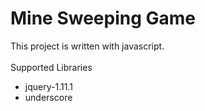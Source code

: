 Mine Sweeping Game
====
This project is written with javascript. <br>
<br>
Supported Libraries<br>
* jquery-1.11.1<br>
* underscore<br>
